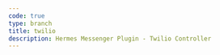```yaml
---
code: true
type: branch
title: twilio
description: Hermes Messenger Plugin - Twilio Controller
---
```

